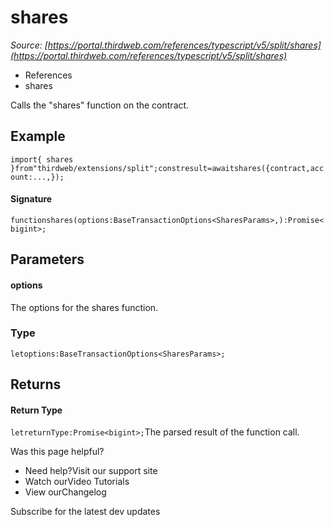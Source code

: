 # shares

*Source: [https://portal.thirdweb.com/references/typescript/v5/split/shares](https://portal.thirdweb.com/references/typescript/v5/split/shares)*

* References
* shares

Calls the "shares" function on the contract.

## Example

`import{ shares }from"thirdweb/extensions/split";constresult=awaitshares({contract,account:...,});`
#### Signature

`functionshares(options:BaseTransactionOptions<SharesParams>,):Promise<bigint>;`
## Parameters

#### options

The options for the shares function.

### Type

`letoptions:BaseTransactionOptions<SharesParams>;`
## Returns

#### Return Type

`letreturnType:Promise<bigint>;`The parsed result of the function call.

Was this page helpful?

* Need help?Visit our support site
* Watch ourVideo Tutorials
* View ourChangelog

Subscribe for the latest dev updates

